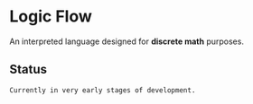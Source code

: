 # Logic Flow
An interpreted language designed for **discrete math** purposes.

## Status
    Currently in very early stages of development.
